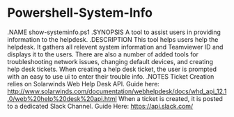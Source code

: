# Powershell-System-Info
.NAME
    show-systeminfo.ps1
    .SYNOPSIS
    A tool to assist users in providing information to the helpdesk.
    .DESCRIPTION
    This tool helps users help the helpdesk. It gathers all relevent system information and Teamviewer ID and displays it to the users. 
	There are also a number of added tools for troubleshooting network issues, changing default devices, and creating help desk tickets. 
	When creating a help desk ticket, the user is prompted with an easy to use ui to enter their trouble info.
    .NOTES
	Ticket Creation relies on Solarwinds Web Help Desk API. Guide here: http://www.solarwinds.com/documentation/webhelpdesk/docs/whd_api_12.1.0/web%20help%20desk%20api.html
	When a ticket is created, it is posted to a dedicated Slack Channel. Guide Here: https://api.slack.com/
